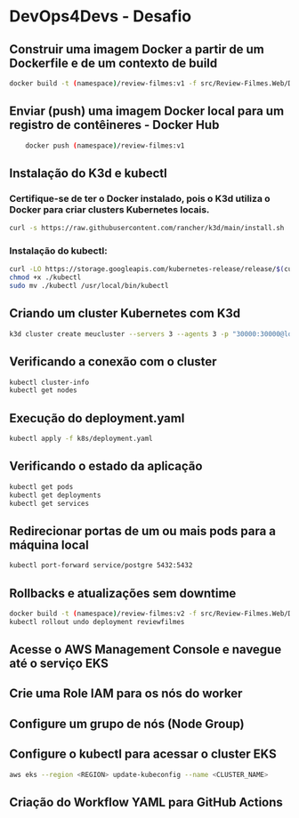 # DevOps4Devs - Desafio

## Construir uma imagem Docker a partir de um Dockerfile e de um contexto de build
```bash
docker build -t (namespace)/review-filmes:v1 -f src/Review-Filmes.Web/Dockerfile src/
```


##  Enviar (push) uma imagem Docker local para um registro de contêineres - Docker Hub
```bash
    docker push (namespace)/review-filmes:v1
```


## Instalação do K3d e kubectl
### Certifique-se de ter o Docker instalado, pois o K3d utiliza o Docker para criar clusters Kubernetes locais.
```bash
curl -s https://raw.githubusercontent.com/rancher/k3d/main/install.sh | bash
```


### Instalação do kubectl:
```bash
curl -LO https://storage.googleapis.com/kubernetes-release/release/$(curl -s https://storage.googleapis.com/kubernetes-release/release/stable.txt)/bin/linux/amd64/kubectl
chmod +x ./kubectl
sudo mv ./kubectl /usr/local/bin/kubectl
```


## Criando um cluster Kubernetes com K3d
```bash
k3d cluster create meucluster --servers 3 --agents 3 -p "30000:30000@loadbalancer"
```


## Verificando a conexão com o cluster
```bash
kubectl cluster-info
kubectl get nodes
```


## Execução do deployment.yaml
```bash
kubectl apply -f k8s/deployment.yaml
```


## Verificando o estado da aplicação
```bash
kubectl get pods
kubectl get deployments
kubectl get services
```


## Redirecionar portas de um ou mais pods para a máquina local
```bash
kubectl port-forward service/postgre 5432:5432
```


## Rollbacks e atualizações sem downtime
```bash
docker build -t (namespace)/review-filmes:v2 -f src/Review-Filmes.Web/Dockerfile --push ./src/
kubectl rollout undo deployment reviewfilmes
```


## Acesse o AWS Management Console e navegue até o serviço EKS


## Crie uma Role IAM para os nós do worker


## Configure um grupo de nós (Node Group)


## Configure o kubectl para acessar o cluster EKS
```bash
aws eks --region <REGION> update-kubeconfig --name <CLUSTER_NAME>
```

## Criação do Workflow YAML para GitHub Actions